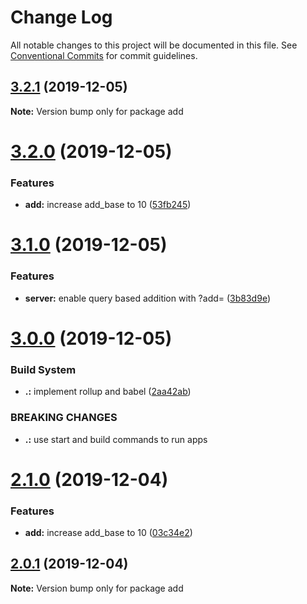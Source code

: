 # Change Log

All notable changes to this project will be documented in this file.
See [Conventional Commits](https://conventionalcommits.org) for commit guidelines.

## [3.2.1](https://github.com/KevinMind/lerna-monorepo-starter/compare/add@3.2.0...add@3.2.1) (2019-12-05)

**Note:** Version bump only for package add





# [3.2.0](https://github.com/KevinMind/lerna-monorepo-starter/compare/add@3.1.0...add@3.2.0) (2019-12-05)


### Features

* **add:** increase add_base to 10 ([53fb245](https://github.com/KevinMind/lerna-monorepo-starter/commit/53fb2453af91e93943bc409c78d08657fd1de568))





# [3.1.0](https://github.com/KevinMind/lerna-monorepo-starter/compare/add@3.0.0...add@3.1.0) (2019-12-05)


### Features

* **server:** enable query based addition with ?add=<value> ([3b83d9e](https://github.com/KevinMind/lerna-monorepo-starter/commit/3b83d9e7a4456ebeb8442ecf416e2afba0be999d))





# [3.0.0](https://github.com/KevinMind/lerna-monorepo-starter/compare/add@2.1.0...add@3.0.0) (2019-12-05)


### Build System

* **.:** implement rollup and babel ([2aa42ab](https://github.com/KevinMind/lerna-monorepo-starter/commit/2aa42ab527e8e85dd7225c4239e6ceaf37a0be21))


### BREAKING CHANGES

* **.:** use start and build commands to run apps





# [2.1.0](https://github.com/KevinMind/lerna-monorepo-starter/compare/add@2.0.1...add@2.1.0) (2019-12-04)


### Features

* **add:** increase add_base to 10 ([03c34e2](https://github.com/KevinMind/lerna-monorepo-starter/commit/03c34e2da6061e3e33627aa6075155dcfd9f43e7))





## [2.0.1](https://github.com/KevinMind/lerna-monorepo-starter/compare/add@2.0.0...add@2.0.1) (2019-12-04)

**Note:** Version bump only for package add
